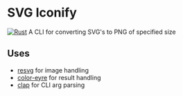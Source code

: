 # SVG Iconify
[![Rust](https://github.com/TommyGymer/svg-inconify/actions/workflows/rust.yml/badge.svg)](https://github.com/TommyGymer/svg-inconify/actions/workflows/rust.yml)
A CLI for converting SVG's to PNG of specified size

## Uses
- [resvg](https://crates.io/crates/resvg) for image handling
- [color-eyre](https://crates.io/crates/color-eyre) for result handling
- [clap](https://crates.io/crates/clap) for CLI arg parsing
